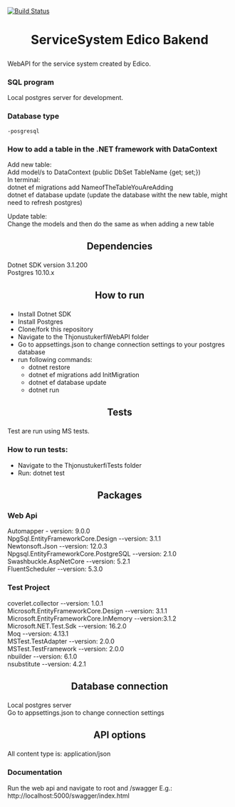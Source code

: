 [![Build Status](https://dev.azure.com/edicoehf/Tjonustukerfi/_apis/build/status/.Net%20Bakendi%20Pipeline?branchName=master)](https://dev.azure.com/edicoehf/Tjonustukerfi/_build/latest?definitionId=7&branchName=master) <br />
# <p align="center">ServiceSystem Edico Bakend</p>
WebAPI for the service system created by Edico.<br />

### <p>SQL program</p>
Local postgres server for development.

### <p>Database type</p>
    -posgresql
### <p>How to add a table in the .NET framework with DataContext</p>
Add new table: <br />
    Add model/s to DataContext (public DbSet<className> TableName {get; set;}) <br />
    In terminal: <br />
        dotnet ef migrations add NameofTheTableYouAreAdding <br />
        dotnet ef database update (update the database witht the new table, might need to refresh postgres) <br />

Update table: <br />
    Change the models and then do the same as when adding a new table <br />

## <p align="center">Dependencies</p>
Dotnet SDK version 3.1.200 <br />
Postgres 10.10.x

## <p align="center">How to run</p>
* Install Dotnet SDK
* Install Postgres
* Clone/fork this repository
* Navigate to the ThjonustukerfiWebAPI folder
* Go to appsettings.json to change connection settings to your postgres database
* run following commands:
    * dotnet restore
    * dotnet ef migrations add InitMigration
    * dotnet ef database update
    * dotnet run

## <p align="center">Tests</p>
Test are run using MS tests.<br />
### How to run tests:<br />
* Navigate to the ThjonustukerfiTests folder
* Run: dotnet test

## <p align="center">Packages</p>
### <p>Web Api</p>
Automapper  - version: 9.0.0<br />
NpgSql.EntityFrameworkCore.Design --version: 3.1.1<br />
Newtonsoft.Json --version: 12.0.3<br />
Npgsql.EntityFrameworkCore.PostgreSQL --version: 2.1.0 <br />
Swashbuckle.AspNetCore --version: 5.2.1<br />
FluentScheduler --version: 5.3.0
### <p>Test Project</p>
coverlet.collector --version: 1.0.1<br />
Microsoft.EntityFrameworkCore.Design --version: 3.1.1<br />
Microsoft.EntityFrameworkCore.InMemory --version:3.1.2 <br />
Microsoft.NET.Test.Sdk --version: 16.2.0<br />
Moq --version: 4.13.1<br />
MSTest.TestAdapter --version: 2.0.0<br />
MSTest.TestFramework --version: 2.0.0<br />
nbuilder --version: 6.1.0<br />
nsubstitute --version: 4.2.1<br />

## <p align="center">Database connection</p>
Local postgres server <br />
Go to appsettings.json to change connection settings

## <p align="center">API options</p>
All content type is: application/json

### <p>Documentation</p>
Run the web api and navigate to root and /swagger E.g.:
http://localhost:5000/swagger/index.html
